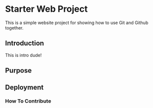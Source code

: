 # Starter Web Project

This is a simple website project for showing how to use Git and Github together.

## Introduction

This is intro dude!

## Purpose

## Deployment

### How To Contribute